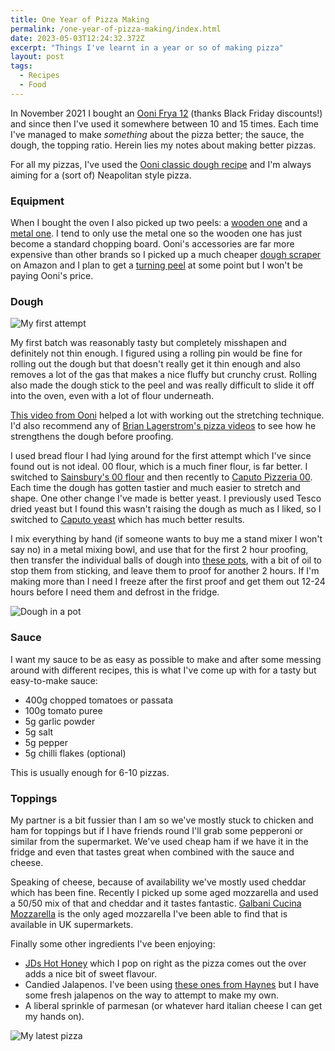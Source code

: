 ```yaml
---
title: One Year of Pizza Making
permalink: /one-year-of-pizza-making/index.html
date: 2023-05-03T12:24:32.372Z
excerpt: "Things I've learnt in a year or so of making pizza"
layout: post
tags:
  - Recipes
  - Food
---
```


In November 2021 I bought an [Ooni Frya 12](https://uk.ooni.com/products/ooni-fyra) (thanks Black Friday discounts!) and since then I've used it somewhere between 10 and 15 times. Each time I've managed to make _something_ about the pizza better; the sauce, the dough, the topping ratio. Herein lies my notes about making better pizzas.

For all my pizzas, I've used the [Ooni classic dough recipe](https://ooni.com/blogs/recipes/classic-pizza-dough) and I'm always aiming for a (sort of) Neapolitan style pizza.

### Equipment

When I bought the oven I also picked up two peels: a [wooden one](https://uk.ooni.com/collections/accessories/products/ooni-wooden-pizza-peel) and a [metal one](https://uk.ooni.com/collections/accessories/products/ooni-pizza-peel). I tend to only use the metal one so the wooden one has just become a standard chopping board. Ooni's accessories are far more expensive than other brands so I picked up a much cheaper [dough scraper](https://www.amazon.co.uk/dp/B08BFJ3QX5) on Amazon and I plan to get a [turning peel](https://uk.ooni.com/collections/accessories/products/ooni-pizza-turning-peel) at some point but I won't be paying Ooni's price.

### Dough

![My first attempt](https://rknightuk.s3.amazonaws.com/site/pizza-first.jpg)

My first batch was reasonably tasty but completely misshapen and definitely not thin enough. I figured using a rolling pin would be fine for rolling out the dough but that doesn't really get it thin enough and also removes a lot of the gas that makes a nice fluffy but crunchy crust. Rolling also made the dough stick to the peel and was really difficult to slide it off into the oven, even with a lot of flour underneath. 

[This video from Ooni](https://www.youtube.com/watch?v=Entzcl8q7H4) helped a lot with working out the stretching technique. I'd also recommend any of [Brian Lagerstrom's pizza videos](https://www.youtube.com/playlist?list=PL_f8scwrXT8tfSJpDPfGozK2QKj-mEmCA) to see how he strengthens the dough before proofing.

I used bread flour I had lying around for the first attempt which I've since found out is not ideal. 00 flour, which is a much finer flour, is far better. I switched to [Sainsbury's 00 flour](https://www.sainsburys.co.uk/gol-ui/product/all-flour/sainsburys-grade-pasta-flour--taste-the-difference-1kg) and then recently to [Caputo Pizzeria 00](https://www.rattonpantry.co.uk/products/caputo®-blue-pizzeria-00-italian-pizza-flour). Each time the dough has gotten tastier and much easier to stretch and shape. One other change I've made is better yeast. I previously used Tesco dried yeast but I found this wasn't raising the dough as much as I liked, so I switched to [Caputo yeast](https://www.rattonpantry.co.uk/products/caputo-yeast-100g) which has much better results.

I mix everything by hand (if someone wants to buy me a stand mixer I won't say no) in a metal mixing bowl, and use that for the first 2 hour proofing, then transfer the individual balls of dough into [these pots](https://www.amazon.co.uk/dp/B07D7MNHVP), with a bit of oil to stop them from sticking, and leave them to proof for another 2 hours. If I'm making more than I need I freeze after the first proof and get them out 12-24 hours before I need them and defrost in the fridge.

![Dough in a pot](https://rknightuk.s3.amazonaws.com/site/pizza-pot.jpg)

### Sauce

I want my sauce to be as easy as possible to make and after some messing around with different recipes, this is what I've come up with for a tasty but easy-to-make sauce:


- 400g chopped tomatoes or passata
- 100g tomato puree
- 5g garlic powder
- 5g salt
- 5g pepper
- 5g chilli flakes (optional)

This is usually enough for 6-10 pizzas.

### Toppings

My partner is a bit fussier than I am so we've mostly stuck to chicken and ham for toppings but if I have friends round I'll grab some pepperoni or similar from the supermarket. We've used cheap ham if we have it in the fridge and even that tastes great when combined with the sauce and cheese.

Speaking of cheese, because of availability we've mostly used cheddar which has been fine. Recently I picked up some aged mozzarella and used a 50/50 mix of that and cheddar and it tastes fantastic. [Galbani Cucina Mozzarella](https://www.sainsburys.co.uk/gol-ui/product/galbani-cucina-mozzarella%C2%A0cheese%C2%A0400g) is the only aged mozzarella I've been able to find that is available in UK supermarkets. 

Finally some other ingredients I've been enjoying:

- [JDs Hot Honey](https://jdshothoney.com) which I pop on right as the pizza comes out the over adds a nice bit of sweet flavour.
- Candied Jalapenos. I've been using [these ones from Haynes](https://www.amazon.co.uk/Haynes-Gourmet-Candied-Jalapenos-%C2%AE/dp/B07JDSP47S/) but I have some fresh jalapenos on the way to attempt to make my own.
- A liberal sprinkle of parmesan (or whatever hard italian cheese I can get my hands on).

![My latest pizza](https://rknightuk.s3.amazonaws.com/site/pizza-latest.jpg)
